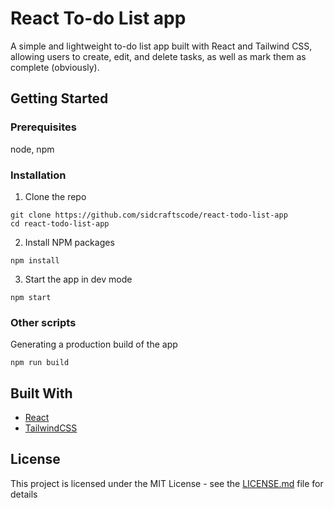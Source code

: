 # React To-do List app

A simple and lightweight to-do list app built with React and Tailwind CSS, allowing users to create, edit, and delete tasks, as well as mark them as complete (obviously).

## Getting Started
### Prerequisites
node, npm

### Installation
1. Clone the repo 
```
git clone https://github.com/sidcraftscode/react-todo-list-app
cd react-todo-list-app
```

2. Install NPM packages
```
npm install
```

3. Start the app in dev mode
```
npm start
```

### Other scripts
Generating a production build of the app
```
npm run build
```

## Built With

* [React](https://react.dev)
* [TailwindCSS](https://tailwindcss.com)

## License

This project is licensed under the MIT License - see the [LICENSE.md](LICENSE.md) file for details
